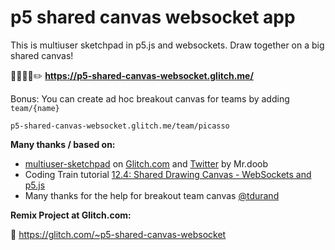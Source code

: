 p5 shared canvas websocket app
==============================

This is multiuser sketchpad in p5.js and websockets. Draw together on a big shared canvas!

👨‍🎨👩‍🎨✏️ **https://p5-shared-canvas-websocket.glitch.me/**

Bonus: You can create ad hoc breakout canvas for teams by adding `team/{name}` 

`p5-shared-canvas-websocket.glitch.me/team/picasso`


**Many thanks / based on:**

- [multiuser-sketchpad](https://multiuser-sketchpad.glitch.me/) on [Glitch.com](https://glitch.com/edit/#!/multiuser-sketchpad) and [Twitter](https://twitter.com/mrdoob/status/1250408940795334656) by Mr.doob
- Coding Train tutorial [12.4: Shared Drawing Canvas - WebSockets and p5.js](https://www.youtube.com/watch?v=i6eP1Lw4gZk)
- Many thanks for the help for breakout team canvas [@tdurand](https://github.com/tdurand) 


**Remix Project at Glitch.com:**

👋 https://glitch.com/~p5-shared-canvas-websocket 